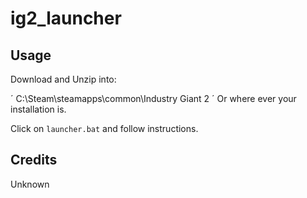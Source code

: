 # ig2_launcher

## Usage

Download and Unzip into:

´
C:\Steam\steamapps\common\Industry Giant 2
´
Or where ever your installation is.

Click on `launcher.bat` and follow instructions.

## Credits

Unknown
